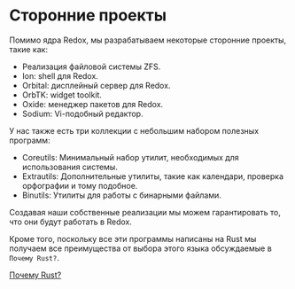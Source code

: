 Сторонние проекты
=============

Помимо ядра Redox, мы разрабатываем некоторые сторонние проекты, такие как:

- Реализация файловой системы ZFS.
- Ion: shell для Redox.
- Orbital: дисплейный сервер для Redox.
- OrbTK: widget toolkit.
- Oxide: менеджер пакетов для Redox.
- Sodium: Vi-подобный редактор.

У нас также есть три коллекции с небольшим набором полезных программ:
- Coreutils: Минимальный набор утилит, необходимых для использования системы.
- Extrautils: Дополнительные утилиты, такие как календари, проверка орфографии и тому подобное.
- Binutils: Утилиты для работы с бинарными файлами.

Создавая наши собственные реализации мы можем гарантировать то, что они будут работать в Redox.

Кроме того, поскольку все эти программы написаны на Rust мы получаем все преимущества от выбора этого языка обсуждаемые в `Почему Rust?`.

[Почему Rust?](introduction/why_rust.md)
